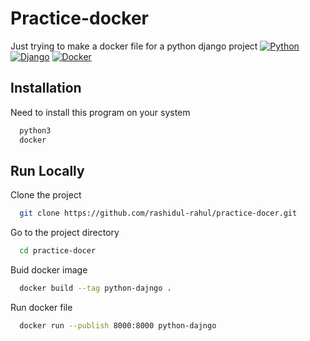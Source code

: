 # Practice-docker
Just trying to make a docker file for a python django project
[![Python](https://img.shields.io/badge/python-3670A0?style=for-the-badge&logo=python&logoColor=ffdd54)](https://img.shields.io/badge/python-3670A0?style=for-the-badge&logo=python&logoColor=ffdd54)
[![Django](https://img.shields.io/badge/django-%23092E20.svg?style=for-the-badge&logo=django&logoColor=white)](https://img.shields.io/badge/django-%23092E20.svg?style=for-the-badge&logo=django&logoColor=white)
[![Docker](https://img.shields.io/badge/docker-%230db7ed.svg?style=for-the-badge&logo=docker&logoColor=white)](https://img.shields.io/badge/docker-%230db7ed.svg?style=for-the-badge&logo=docker&logoColor=white)

## Installation

Need to install this program on your system

```bash
  python3
  docker
```

## Run Locally

Clone the project

```bash
  git clone https://github.com/rashidul-rahul/practice-docer.git
```

Go to the project directory

```bash
  cd practice-docer
```

Buid docker image

```bash
  docker build --tag python-dajngo .
```

Run docker file

```bash
  docker run --publish 8000:8000 python-dajngo
```